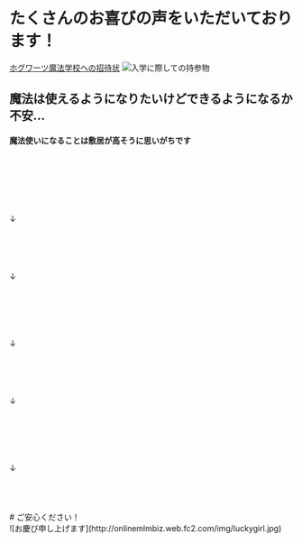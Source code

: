 
# たくさんのお喜びの声をいただいております！ 
[ホグワーツ魔法学校への招待状](https://16-2505-083-3.github.io/enpitHP/)
![入学に際しての持参物](https://publicdomainq.net/images/201609/19s/publicdomainq-0000782dcf.jpg)

## 魔法は使えるようになりたいけどできるようになるか不安...
#### 魔法使いになることは敷居が高そうに思いがちです
<br>
<br>
<br>
<br>
<br>
<br>
↓
<br>
<br>
<br>
<br>
<br>
<br>
↓
<br>
<br>
<br>
<br>
<br>
<br>
<br>
↓
<br>
<br>
<br>
<br>
<br>
<br>
↓
<br>
<br>
<br>
<br>
<br>
<br>
<br>
↓
<br>
<br>
<br>
<br>
<br>
# ご安心ください！
<br>
![お慶び申し上げます](http://onlinemlmbiz.web.fc2.com/img/luckygirl.jpg)
